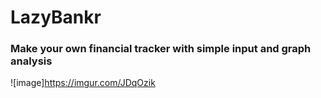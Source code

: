 # LazyBankr 
### Make your own financial tracker with simple input and graph analysis

![image]https://imgur.com/JDqOzik
